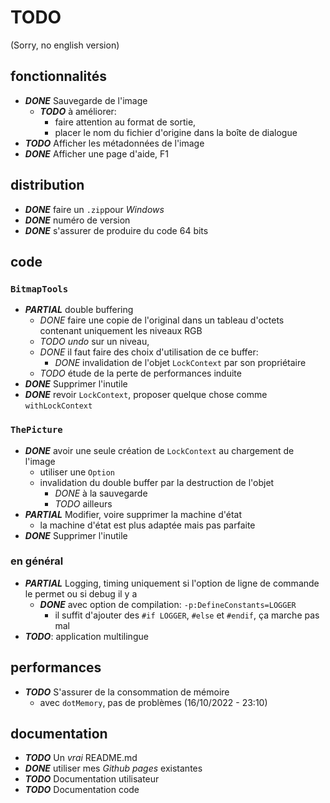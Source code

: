 ﻿# TODO

(Sorry, no english version)

## fonctionnalités
- ***DONE*** Sauvegarde de l'image
  - ***TODO*** à améliorer: 
    - faire attention au format de sortie,
    - placer le nom du fichier d'origine dans la boîte de dialogue
- ***TODO*** Afficher les métadonnées de l'image
- ***DONE*** Afficher une page d'aide, F1

## distribution
- ***DONE*** faire un `.zip`pour *Windows*
- ***DONE*** numéro de version
- ***DONE*** s'assurer de produire du code 64 bits

## code

### `BitmapTools`
- ***PARTIAL*** double buffering
  - *DONE* faire une copie de l'original dans un tableau d'octets contenant uniquement les niveaux RGB
  - *TODO* *undo* sur un niveau,
  - *DONE* il faut faire des choix d'utilisation de ce buffer:
    - *DONE* invalidation de l'objet `LockContext` par son propriétaire
  - *TODO* étude de la perte de performances induite
- ***DONE*** Supprimer l'inutile
- ***DONE*** revoir `LockContext`, proposer quelque chose comme `withLockContext`


### `ThePicture`
- ***DONE*** avoir une seule création de `LockContext` au chargement de l'image
  - utiliser une `Option`
  - invalidation du double buffer par la destruction de l'objet 
    - *DONE* à la sauvegarde
    - *TODO* ailleurs
- ***PARTIAL*** Modifier, voire supprimer la machine d'état
  - la machine d'état est plus adaptée mais pas parfaite
- ***DONE*** Supprimer l'inutile

### en général
- ***PARTIAL*** Logging, timing uniquement si l'option de ligne de commande le permet ou si debug il y a
  - ***DONE*** avec option de compilation: `-p:DefineConstants=LOGGER`
    - il suffit d'ajouter des `#if LOGGER`, `#else` et `#endif`, ça marche pas mal
- ***TODO***: application multilingue

## performances
- ***TODO*** S'assurer de la consommation de mémoire
  - avec `dotMemory`, pas de problèmes (16/10/2022 - 23:10)

## documentation
- ***TODO*** Un *vrai* README.md
- ***DONE*** utiliser mes *Github pages* existantes
- ***TODO*** Documentation utilisateur
- ***TODO*** Documentation code
